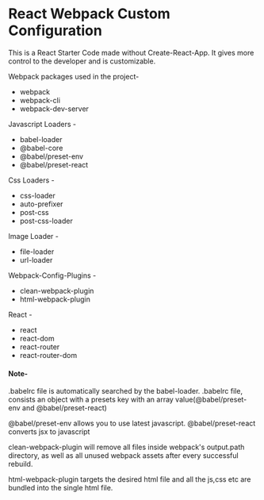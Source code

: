 ﻿# React Webpack Custom Configuration

This is a React Starter Code made without Create-React-App. It gives more control to the developer and is customizable. 

Webpack packages used in the project-
* webpack
* webpack-cli
* webpack-dev-server

Javascript Loaders -
* babel-loader
* @babel-core
* @babel/preset-env
* @babel/preset-react

Css Loaders - 
* css-loader
* auto-prefixer
* post-css
* post-css-loader

Image Loader - 
* file-loader
* url-loader

Webpack-Config-Plugins - 
* clean-webpack-plugin
* html-webpack-plugin

React -
* react
* react-dom
* react-router
* react-router-dom

#### Note-
.babelrc file is automatically searched by the babel-loader.
.babelrc file, consists an object with a presets key with an array value(@babel/preset-env and @babel/preset-react)

@babel/preset-env allows you to use latest javascript.
@babel/preset-react converts jsx to javascript

clean-webpack-plugin will remove all files inside webpack's output.path directory, as well as all unused webpack assets after every successful rebuild.

html-webpack-plugin targets the desired html file and all the js,css etc are bundled into the single html file.



